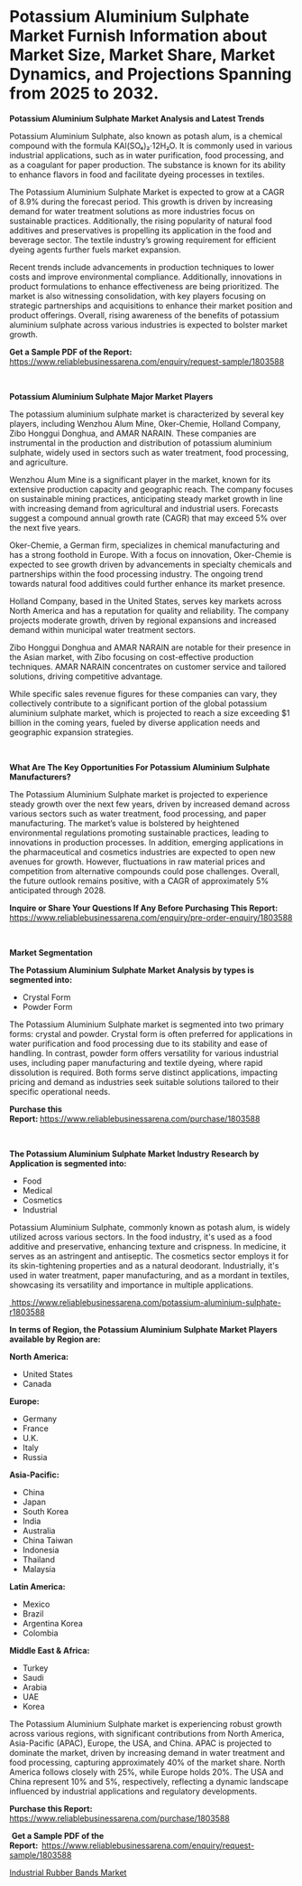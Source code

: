 <p><h1>Potassium Aluminium Sulphate Market Furnish Information about Market Size, Market Share, Market Dynamics, and Projections Spanning from 2025 to 2032.</h1></p><p><strong>Potassium Aluminium Sulphate Market Analysis and Latest Trends</strong></p>
<p><p>Potassium Aluminium Sulphate, also known as potash alum, is a chemical compound with the formula KAl(SO₄)₂·12H₂O. It is commonly used in various industrial applications, such as in water purification, food processing, and as a coagulant for paper production. The substance is known for its ability to enhance flavors in food and facilitate dyeing processes in textiles.</p><p>The Potassium Aluminium Sulphate Market is expected to grow at a CAGR of 8.9% during the forecast period. This growth is driven by increasing demand for water treatment solutions as more industries focus on sustainable practices. Additionally, the rising popularity of natural food additives and preservatives is propelling its application in the food and beverage sector. The textile industry’s growing requirement for efficient dyeing agents further fuels market expansion. </p><p>Recent trends include advancements in production techniques to lower costs and improve environmental compliance. Additionally, innovations in product formulations to enhance effectiveness are being prioritized. The market is also witnessing consolidation, with key players focusing on strategic partnerships and acquisitions to enhance their market position and product offerings. Overall, rising awareness of the benefits of potassium aluminium sulphate across various industries is expected to bolster market growth.</p></p>
<p><strong>Get a Sample PDF of the Report:&nbsp;</strong> <a href="https://www.reliablebusinessarena.com/enquiry/request-sample/1803588?utm_campaign=2033&utm_medium=2&utm_source=Github&utm_content=ia&utm_term=01042025&utm_id=potassium-aluminium-sulphate">https://www.reliablebusinessarena.com/enquiry/request-sample/1803588</a></p>
<p>&nbsp;</p>
<p><strong>Potassium Aluminium Sulphate Major Market Players</strong></p>
<p><p>The potassium aluminium sulphate market is characterized by several key players, including Wenzhou Alum Mine, Oker-Chemie, Holland Company, Zibo Honggui Donghua, and AMAR NARAIN. These companies are instrumental in the production and distribution of potassium aluminium sulphate, widely used in sectors such as water treatment, food processing, and agriculture.</p><p>Wenzhou Alum Mine is a significant player in the market, known for its extensive production capacity and geographic reach. The company focuses on sustainable mining practices, anticipating steady market growth in line with increasing demand from agricultural and industrial users. Forecasts suggest a compound annual growth rate (CAGR) that may exceed 5% over the next five years.</p><p>Oker-Chemie, a German firm, specializes in chemical manufacturing and has a strong foothold in Europe. With a focus on innovation, Oker-Chemie is expected to see growth driven by advancements in specialty chemicals and partnerships within the food processing industry. The ongoing trend towards natural food additives could further enhance its market presence.</p><p>Holland Company, based in the United States, serves key markets across North America and has a reputation for quality and reliability. The company projects moderate growth, driven by regional expansions and increased demand within municipal water treatment sectors.</p><p>Zibo Honggui Donghua and AMAR NARAIN are notable for their presence in the Asian market, with Zibo focusing on cost-effective production techniques. AMAR NARAIN concentrates on customer service and tailored solutions, driving competitive advantage.</p><p>While specific sales revenue figures for these companies can vary, they collectively contribute to a significant portion of the global potassium aluminium sulphate market, which is projected to reach a size exceeding $1 billion in the coming years, fueled by diverse application needs and geographic expansion strategies.</p></p>
<p>&nbsp;</p>
<p><strong>What Are The Key Opportunities For Potassium Aluminium Sulphate Manufacturers?</strong></p>
<p><p>The Potassium Aluminium Sulphate market is projected to experience steady growth over the next few years, driven by increased demand across various sectors such as water treatment, food processing, and paper manufacturing. The market’s value is bolstered by heightened environmental regulations promoting sustainable practices, leading to innovations in production processes. In addition, emerging applications in the pharmaceutical and cosmetics industries are expected to open new avenues for growth. However, fluctuations in raw material prices and competition from alternative compounds could pose challenges. Overall, the future outlook remains positive, with a CAGR of approximately 5% anticipated through 2028.</p></p>
<p><strong>Inquire or Share Your Questions If Any Before Purchasing This Report:</strong> <a href="https://www.reliablebusinessarena.com/enquiry/pre-order-enquiry/1803588?utm_campaign=2033&utm_medium=2&utm_source=Github&utm_content=ia&utm_term=01042025&utm_id=potassium-aluminium-sulphate">https://www.reliablebusinessarena.com/enquiry/pre-order-enquiry/1803588</a></p>
<p>&nbsp;</p>
<p><strong>Market Segmentation</strong></p>
<p><strong>The Potassium Aluminium Sulphate Market Analysis by types is segmented into:</strong></p>
<p><ul><li>Crystal Form</li><li>Powder Form</li></ul></p>
<p><p>The Potassium Aluminium Sulphate market is segmented into two primary forms: crystal and powder. Crystal form is often preferred for applications in water purification and food processing due to its stability and ease of handling. In contrast, powder form offers versatility for various industrial uses, including paper manufacturing and textile dyeing, where rapid dissolution is required. Both forms serve distinct applications, impacting pricing and demand as industries seek suitable solutions tailored to their specific operational needs.</p></p>
<p><strong>Purchase this Report:&nbsp;</strong><a href="https://www.reliablebusinessarena.com/purchase/1803588?utm_campaign=2033&utm_medium=2&utm_source=Github&utm_content=ia&utm_term=01042025&utm_id=potassium-aluminium-sulphate">https://www.reliablebusinessarena.com/purchase/1803588</a></p>
<p>&nbsp;</p>
<p><strong>The Potassium Aluminium Sulphate Market Industry Research by Application is segmented into:</strong></p>
<p><ul><li>Food</li><li>Medical</li><li>Cosmetics</li><li>Industrial</li></ul></p>
<p><p>Potassium Aluminium Sulphate, commonly known as potash alum, is widely utilized across various sectors. In the food industry, it's used as a food additive and preservative, enhancing texture and crispness. In medicine, it serves as an astringent and antiseptic. The cosmetics sector employs it for its skin-tightening properties and as a natural deodorant. Industrially, it's used in water treatment, paper manufacturing, and as a mordant in textiles, showcasing its versatility and importance in multiple applications.</p></p>
<p><a href="https://www.reliablebusinessarena.com/potassium-aluminium-sulphate-r1803588?utm_campaign=2033&utm_medium=2&utm_source=Github&utm_content=ia&utm_term=01042025&utm_id=potassium-aluminium-sulphate">&nbsp;https://www.reliablebusinessarena.com/potassium-aluminium-sulphate-r1803588</a></p>
<p><strong>In terms of Region, the Potassium Aluminium Sulphate Market Players available by Region are:</strong></p>
<p>
    <p> <strong> North America: </strong>
        <ul>
            <li>United States</li>
            <li>Canada</li>
        </ul>
        </p> 
    <p> <strong> Europe: </strong>
        <ul>
            <li>Germany</li>
            <li>France</li>
            <li>U.K.</li>
            <li>Italy</li>
            <li>Russia</li>
        </ul>
        </p> 
    <p> <strong> Asia-Pacific: </strong>
        <ul>
            <li>China</li>
            <li>Japan</li>
            <li>South Korea</li>
            <li>India</li>
            <li>Australia</li>
            <li>China Taiwan</li>
            <li>Indonesia</li>
            <li>Thailand</li>
            <li>Malaysia</li>
        </ul>
        </p> 
    <p> <strong> Latin America: </strong>
        <ul>
            <li>Mexico</li>
            <li>Brazil</li>
            <li>Argentina Korea</li>
            <li>Colombia</li>
        </ul>
        </p> 
    <p> <strong> Middle East & Africa: </strong>
        <ul>
            <li>Turkey</li>
            <li>Saudi</li>
            <li>Arabia</li>
            <li>UAE</li>
            <li>Korea</li>
        </ul>
    </p>
    </p>
<p><p>The Potassium Aluminium Sulphate market is experiencing robust growth across various regions, with significant contributions from North America, Asia-Pacific (APAC), Europe, the USA, and China. APAC is projected to dominate the market, driven by increasing demand in water treatment and food processing, capturing approximately 40% of the market share. North America follows closely with 25%, while Europe holds 20%. The USA and China represent 10% and 5%, respectively, reflecting a dynamic landscape influenced by industrial applications and regulatory developments.</p></p>
<p><strong>Purchase this Report: </strong><a href="https://www.reliablebusinessarena.com/purchase/1803588?utm_campaign=2033&utm_medium=2&utm_source=Github&utm_content=ia&utm_term=01042025&utm_id=potassium-aluminium-sulphate">https://www.reliablebusinessarena.com/purchase/1803588</a></p>
<p>&nbsp;<strong>Get a Sample PDF of the Report:&nbsp;&nbsp;</strong><a href="https://www.reliablebusinessarena.com/enquiry/request-sample/1803588?utm_campaign=2033&utm_medium=2&utm_source=Github&utm_content=ia&utm_term=01042025&utm_id=potassium-aluminium-sulphate">https://www.reliablebusinessarena.com/enquiry/request-sample/1803588</a></p>
<p><strong></strong></p>
<p><p><a href="https://github.com/mahnoor2003/Market-Research-Report-List-7/blob/main/industrial-rubber-bands-market.md?utm_campaign=2033&utm_medium=2&utm_source=Github&utm_content=ia&utm_term=01042025&utm_id=potassium-aluminium-sulphate">Industrial Rubber Bands Market</a></p></p>
